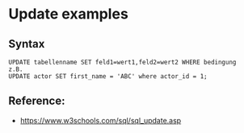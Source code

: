 # Update examples 

## Syntax

```
UPDATE tabellenname SET feld1=wert1,feld2=wert2 WHERE bedingung
z.B. 
UPDATE actor SET first_name = 'ABC' where actor_id = 1;

```

## Reference:

  * https://www.w3schools.com/sql/sql_update.asp
